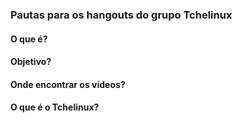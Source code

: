 ### Pautas para os hangouts do grupo Tchelinux

#### O que é?


#### Objetivo?

#### Onde encontrar os vídeos?

#### O que é o Tchelinux?

